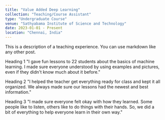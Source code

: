 ```yaml
---
title: "Value Added Deep Learning"
collection: "Teaching/Course Assistant"
type: "Undergraduate Course"
venue: "Sathyabama Institute of Science and Technology"
date: 2023-01-01 - Present
location: "Chennai, India"
---
```


This is a description of a teaching experience. You can use markdown like any other post.

Heading 1
"I gave fun lessons to 22 students about the basics of machine learning. I made sure everyone understood by using examples and pictures, even if they didn't know much about it before."

Heading 2
"I helped the teacher get everything ready for class and kept it all organized. We always made sure our lessons had the newest and best information."

Heading 3
"I made sure everyone felt okay with how they learned. Some people like to listen, others like to do things with their hands. So, we did a bit of everything to help everyone learn in their own way."